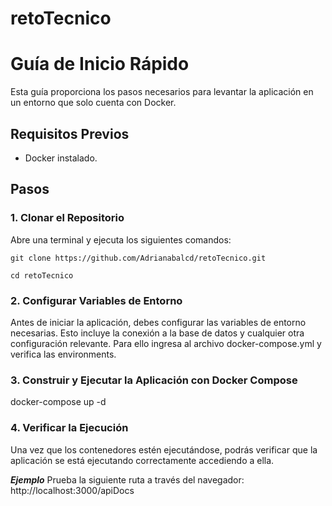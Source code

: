 # retoTecnico
# **Guía de Inicio Rápido**

Esta guía proporciona los pasos necesarios para levantar la aplicación en un entorno que solo cuenta con Docker. 

## **Requisitos Previos**
- Docker instalado.

## **Pasos**

### **1. Clonar el Repositorio**
  Abre una terminal y ejecuta los siguientes comandos:
  
    git clone https://github.com/Adrianabalcd/retoTecnico.git
    
    cd retoTecnico

### **2. Configurar Variables de Entorno**
  Antes de iniciar la aplicación, debes configurar las variables de entorno necesarias. Esto incluye la conexión a la base de datos y cualquier otra configuración relevante.
  Para ello ingresa al archivo docker-compose.yml y verifica las environments.

### **3. Construir y Ejecutar la Aplicación con Docker Compose**

  docker-compose up -d

### **4. Verificar la Ejecución**
  Una vez que los contenedores estén ejecutándose, podrás verificar que la aplicación se está ejecutando correctamente accediendo a ella.

  ***Ejemplo***
    Prueba la siguiente ruta a través del navegador: http://localhost:3000/apiDocs 


